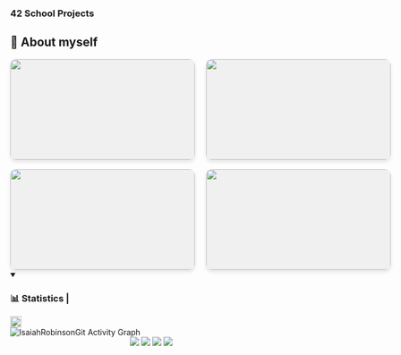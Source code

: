 ### 42 School Projects

## 🏢 About myself
<div align="center" style="display: flex;">
    <!-- Box for 42 Projects with Image -->
    <a href="https://github.com/IsaiahRobinsonGit/42-Projects/tree/main" style="text-decoration: none; width: 330px; height: 180px; background-color: #f0f0f0; display: flex; justify-content: center; align-items: center; border-radius: 10px; box-shadow: 0 4px 6px rgba(0, 0, 0, 0.1); margin-right: 20px;">
        <img src="https://via.placeholder.com/330x180.png?text=All+My+42+Projects" width="330" height="180" style="border-radius: 10px;" />
    </a>
    <!-- Box for Custom Projects -->
    <a href="add link here" style="text-decoration: none; width: 330px; height: 180px; background-color: #f0f0f0; display: flex; justify-content: center; align-items: center; border-radius: 10px; box-shadow: 0 4px 6px rgba(0, 0, 0, 0.1); margin-right: 20px;">
        <img src="https://via.placeholder.com/330x180.png?text=Custom+Projects" width="330" height="180" style="border-radius: 10px;" />
    </a>
</div>
<br/>
<div align="center" style="display: flex;">
    <!-- Box for Socials -->
    <a href="add link here" style="text-decoration: none; width: 330px; height: 180px; background-color: #f0f0f0; display: flex; justify-content: center; align-items: center; border-radius: 10px; box-shadow: 0 4px 6px rgba(0, 0, 0, 0.1); margin-right: 20px;">
        <img src="https://via.placeholder.com/330x180.png?text=Socials" width="330" height="180" style="border-radius: 10px;" />
    </a>
    <!-- Box for Diplomas -->
    <a href="add link here" style="text-decoration: none; width: 330px; height: 180px; background-color: #f0f0f0; display: flex; justify-content: center; align-items: center; border-radius: 10px; box-shadow: 0 4px 6px rgba(0, 0, 0, 0.1); margin-right: 20px;">
        <img src="https://via.placeholder.com/330x180.png?text=Diplomas" width="330" height="180" style="border-radius: 10px;" />
    </a>
</div>

<details open>
<summary><h3>📊 Statistics | </h3> <img height="20px" src="https://visitcount.itsvg.in/api?id=IsaiahRobinsonGit&label=Profile%20Views&color=12&icon=5&pretty=true" /></summary>
    <img alt="IsaiahRobinsonGit Activity Graph" src="https://github-readme-activity-graph.vercel.app/graph/?username=IsaiahRobinsonGit&bg_color=RRGGBBAA&title_color=00abf0&color=00abf0&line=00abf0&point=DEDEDE&hide_border=true&custom_title=Contribution⠀Graph" />
	<div align="center">
	    <img src="https://github-readme-stats.vercel.app/api?username=IsaiahRobinsonGit&theme=transparent&hide_border=false&include_all_commits=true&count_private=true"/>
	    <img src="https://github-readme-streak-stats.herokuapp.com/?user=IsaiahRobinsonGit&theme=transparent&hide_border=false"/>
	    <img src="[https://github-readme-streak-stats.herokuapp.com/?user=IsaiahRobinsonGit&theme=transparent&hide_border=false](https://github-readme-stats.vercel.app/api/top-langs/?username=IsaiahRobinsonGit&theme=transparent&hide_border=false&include_all_commits=true&count_private=true&layout=compact)"/>
	    <img src="https://github-contributor-stats.vercel.app/api?username=IsaiahRobinsonGit&limit=5&theme=dark&combine_all_yearly_contributions=true"/>
	</div>
</details>

